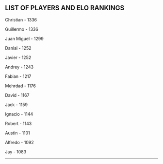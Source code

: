 ## LIST OF PLAYERS AND ELO RANKINGS


Christian - 1336


Guillermo - 1336


Juan Miguel - 1299


Danial - 1252


Javier - 1252


Andrey - 1243


Fabian - 1217


Mehrdad - 1176


David - 1167


Jack - 1159


Ignacio - 1144


Robert - 1143


Austin - 1101


Alfredo - 1092


Jay - 1083



--------------------------------------------------------------
